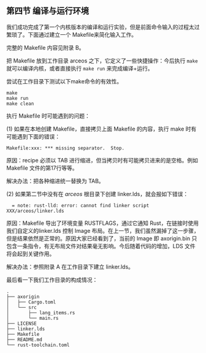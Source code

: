 ## 第四节 编译与运行环境



我们成功完成了第一个内核版本的编译和运行实验，但是前面命令输入的过程太过繁琐了。下面通过建立一个 Makefile来简化输入工作。

完整的 Makefile 内容见附录 B。

把 Makefile 放到工作目录 arceos 之下，它定义了一些快捷操作：今后执行 `make` 就可以编译内核，或者直接执行 `make run` 来完成编译+运行。

尝试在工作目录下测试以下make命令的有效性。

```bash,editable
make
make run
make clean
```

执行 Makefile 时可能遇到的问题：

(1) 如果在本地创建 Makefile，直接拷贝上面 Makefile 的内容，执行 make 时有可能遇到下面的错误：

```bash,editable
Makefile:xxx: *** missing separator.  Stop.
```

原因：recipe 必须以 TAB 进行缩进，但当拷贝时有可能拷贝进来的是空格。例如 Makefile 文件的第17行等等。

解决办法：把各种缩进统一替换为 TAB。

(2) 如果第二节中没有在 *arceos* 根目录下创建 linker.lds，就会报如下错误：

```bash,editable
  = note: rust-lld: error: cannot find linker script XXX/arceos/linker.lds
```

原因：Makefile 导出了环境变量 RUSTFLAGS，通过它通知 Rust，在链接时使用我们自定义的linker.lds 控制 Image 布局。在上一节，我们虽然漏掉了这一步骤，但是结果依然是正常的。原因大家已经看到了，当前的 Image 即 axorigin.bin 只包含一条指令，有无布局文件对结果毫无影响。今后随着代码的增加，LDS 文件将会起到关键作用。

解决办法：参照附录 A 在工作目录下建立 linker.lds。



最后看一下我们工作目录的构成情况：

```bash,editable
.
├── axorigin
│   ├── Cargo.toml
│   └── src
│       ├── lang_items.rs
│       └── main.rs
├── LICENSE
├── linker.lds
├── Makefile
├── README.md
└── rust-toolchain.toml
```





<script src="https://utteranc.es/client.js"
        repo="OSLearning365/blog-issues"
        issue-term="pathname"
        theme="github-light"
        crossorigin="anonymous"
        async>
</script>
